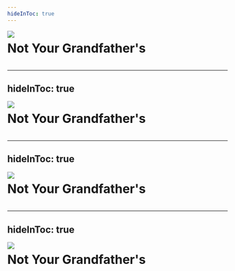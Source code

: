 ```yaml
---
hideInToc: true
---
```


# Not Your Grandfather's

<img src="/itb-2022/html.png" class="effect-grow">

<style>
img {
  margin-top: -15%;
}
</style>

---
hideInToc: true
---

# Not Your Grandfather's

<img src="/itb-2022/css.png" class="effect-grow">

<style>
img {
  margin-top: -15%;
}
</style>

---
hideInToc: true
---

# Not Your Grandfather's

<img src="/itb-2022/JavaScript.png" class="effect-grow">

<style>
img {
  margin-top: -15%;
}
</style>

---
hideInToc: true
---

# Not Your Grandfather's

<img src="http://localhost:4000/vue-logo.png" class="effect-grow">

<style>
img {
  margin-top: -15%;
}
</style>
